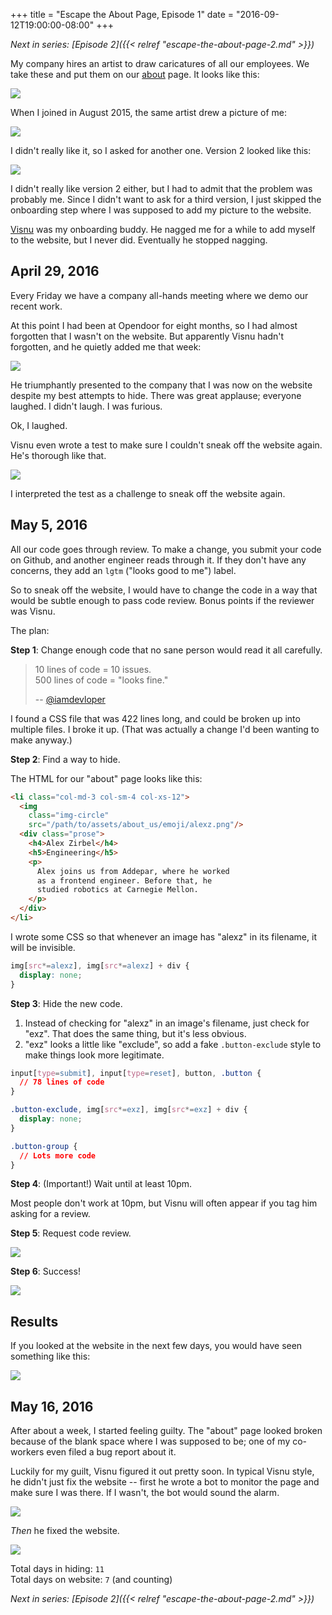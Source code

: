 +++
title = "Escape the About Page, Episode 1"
date = "2016-09-12T19:00:00-08:00"
+++

*Next in series: [Episode 2]({{< relref "escape-the-about-page-2.md" >}})*

My company hires an artist to draw caricatures of all our employees. We
take these and put them on our
[about](https://www.opendoor.com/about) page. It looks like this:

<img src="/img/meet-the-team.png" />

When I joined in August 2015, the same artist drew a picture of me:

<img class="small center" src="/img/alex-emoji1.png" />

I didn't really like it, so I asked for another one. Version 2 looked like
this:

<img class="small center" src="/img/alex-emoji2.png" />

I didn't really like version 2 either, but I had to admit that the problem was
probably me. Since I didn't want to ask for a third version, I just skipped the
onboarding step where I was supposed to add my picture to the website.

[Visnu](https://github.com/visnup) was my onboarding buddy. He nagged me
for a while to add myself to the website, but I never did. Eventually he
stopped nagging.

## April 29, 2016

Every Friday we have a company all-hands meeting where we demo our recent work.

At this point I had been at Opendoor for eight months, so I had almost
forgotten that I wasn't on the website. But apparently Visnu hadn't forgotten,
and he quietly added me that week:

<img class="padded shadow" src="/img/add-to-about-us.png" />

He triumphantly presented to the company that I was now on the website despite
my best attempts to hide. There was great applause; everyone laughed. I didn't
laugh. I was furious.

Ok, I laughed.

Visnu even wrote a test to make sure I couldn't sneak off the website again.
He's thorough like that.

<img class="padded shadow" src="/img/employee-spec.png" />

I interpreted the test as a challenge to sneak off the website again.

## May 5, 2016

All our code goes through review. To make a change, you submit your code on
Github, and another engineer reads through it. If they don't have any concerns,
they add an `lgtm` ("looks good to me") label.

So to sneak off the website, I would have to change the code in a way that
would be subtle enough to pass code review. Bonus points if the reviewer was
Visnu.

The plan:

**Step 1**: Change enough code that no sane person would read it all carefully.

> 10 lines of code = 10 issues.<br/>500 lines of code = "looks fine."
>
> -- [@iamdevloper](https://twitter.com/iamdevloper/status/397664295875805184)

I found a CSS file that was 422 lines long, and could be broken up into
multiple files. I broke it up. (That was actually a change I'd been wanting to
make anyway.)

**Step 2**: Find a way to hide.

The HTML for our "about" page looks like this:

```html
<li class="col-md-3 col-sm-4 col-xs-12">
  <img
    class="img-circle"
    src="/path/to/assets/about_us/emoji/alexz.png"/>
  <div class="prose">
    <h4>Alex Zirbel</h4>
    <h5>Engineering</h5>
    <p>
      Alex joins us from Addepar, where he worked
      as a frontend engineer. Before that, he
      studied robotics at Carnegie Mellon.
    </p>
  </div>
</li>
```

I wrote some CSS so that whenever an image has "alexz" in its filename, it will
be invisible.

```css
img[src*=alexz], img[src*=alexz] + div {
  display: none;
}
```

**Step 3**: Hide the new code.

1. Instead of checking for "alexz" in an image's filename, just check for
   "exz".  That does the same thing, but it's less obvious.
2. "exz" looks a little like "exclude", so add a fake `.button-exclude` style
   to make things look more legitimate.

```css
input[type=submit], input[type=reset], button, .button {
  // 78 lines of code
}

.button-exclude, img[src*=exz], img[src*=exz] + div {
  display: none;
}

.button-group {
  // Lots more code
}
```

**Step 4**: (Important!) Wait until at least 10pm.

Most people don't work at 10pm, but Visnu will often appear if you tag him
asking for a review.

**Step 5**: Request code review.

<img class="padded shadow" src="/img/break-up-inputs-css.png" />

**Step 6**: Success!

<img class="center medium" src="/img/visnu-lgtm.png" />

## Results

If you looked at the website in the next few days, you would have seen
something like this:

<img src="/img/blank-space.png" />

## May 16, 2016

After about a week, I started feeling guilty. The "about" page looked broken
because of the blank space where I was supposed to be; one of my co-workers
even filed a bug report about it.

Luckily for my guilt, Visnu figured it out pretty soon. In typical Visnu style,
he didn't just fix the website -- first he wrote a bot to monitor the page and
make sure I was there. If I wasn't, the bot would sound the alarm.

<img class="center medium" src="/img/missing-zirbel-bot.png" />

_Then_ he fixed the website.

<img class="padded shadow" src="/img/zirbel-check-fix.png" />

Total days in hiding: `11`<br/>Total days on website: `7` (and counting)

*Next in series: [Episode 2]({{< relref "escape-the-about-page-2.md" >}})*
